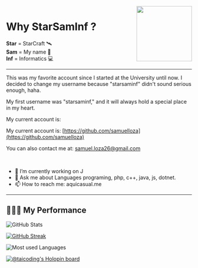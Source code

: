 <img align='right' src='https://github.com/samuelloza/samuelloza/blob/master/magic.gif' width='150"'>  


# Why StarSamInf ?

**Star** = StarCraft 🛰️   
**Sam**  = My name 🤠  
**Inf**  = Informatics 💻

<hr>
This was my favorite account since I started at the University until now.  
I decided to change my username because "starsaminf" didn't sound serious enough, haha.  
  
My first username was "starsaminf," and it will always hold a special place in my heart.
  
My current account is:

My current account is:
[https://github.com/samuelloza](https://github.com/samuelloza)

You can also contact me at:
[samuel.loza26@gmail.com](mailto:samuel.loza26@gmail.com)

<br>

- 🔭 I’m currently working on J
- 💬 Ask me about Languages programing, php, c++, java, js, dotnet.
- 📫 How to reach me: aquicasual.me



---

<h2 align="left"> 👩🏻‍💻 My Performance </h2>

![GitHub Stats](https://github-readme-stats.vercel.app/api?username=samuelloza&count_private=true&show_icons=true&theme=jolly&hide_border=true)

[![GitHub Streak](https://github-readme-streak-stats.herokuapp.com?user=samuelloza&theme=merko)](https://git.io/streak-stats)

![Most used Languages](https://github-readme-stats.vercel.app/api/top-langs/?username=samuelloza&layout=compact&count_private=true&theme=jolly&hide_border=true&exclude_repo=MoonBuny)

[![@taicoding's Holopin board](https://holopin.me/zsam)](https://holopin.io/@zsam)
